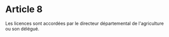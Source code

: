 # Article 8

Les licences sont accordées par le directeur départemental de l'agriculture ou son délégué.
